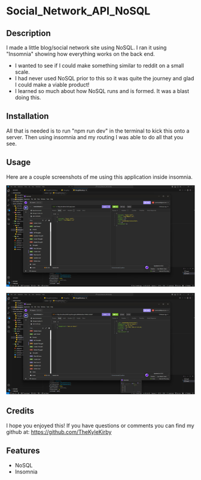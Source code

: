 # Social_Network_API_NoSQL

## Description

I made a little blog/social network site using NoSQL. I ran it using "Insomnia" showing how everything works on the back end.

- I wanted to see if I could make something similar to reddit on a small scale.
- I had never used NoSQL prior to this so it was quite the journey and glad I could make a viable product!
- I learned so much about how NoSQL runs and is formed. It was a blast doing this.


## Installation

All that is needed is to run "npm run dev" in the terminal to kick this onto a server. Then using insomnia and my routing I was able to do all that you see.

## Usage

Here are a couple screenshots of me using this application inside insomnia.

![First Screenshot](assets/images/img.png)

![Second Screenshot](assets/images/img2.png)

## Credits

I hope you enjoyed this! If you have questions or comments you can find my github at: https://github.com/TheKyleKirby


## Features

- NoSQL
- Insomnia
